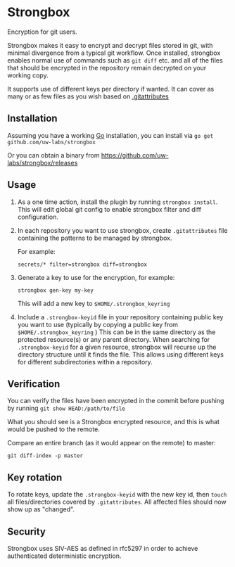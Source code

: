 # Strongbox

Encryption for git users.

Strongbox makes it easy to encrypt and decrypt files stored in git, with minimal divergence from a typical git workflow.  Once installed, strongbox enables normal use of commands such as `git diff` etc. and all of the files that should be encrypted in the repository remain decrypted on your working copy.

It supports use of different keys per directory if wanted.  It can cover as many or as few files as you wish based on [.gitattributes](https://www.git-scm.com/docs/gitattributes)

## Installation

Assuming you have a working [Go](https://golang.org) installation, you can install via `go get github.com/uw-labs/strongbox`

Or you can obtain a binary from https://github.com/uw-labs/strongbox/releases

## Usage

 1. As a one time action, install the plugin by running `strongbox install`. This will edit global git config to enable strongbox filter and diff configuration.

 1. In each repository you want to use strongbox, create `.gitattributes` file containing the patterns to be managed by strongbox.

    For example:

    ```
    secrets/* filter=strongbox diff=strongbox
    ```

 1. Generate a key to use for the encryption, for example:
    ```
    strongbox gen-key my-key
    ```
    This will add a new key to `$HOME/.strongbox_keyring`

 1. Include a `.strongbox-keyid` file in your repository containing public key you want to use (typically by copying a public key from `$HOME/.strongbox_keyring` )  This can be in the same directory as the protected resource(s) or any parent directory.   When searching for `.strongbox-keyid` for a given resource, strongbox will recurse up the directory structure until it finds the file.  This allows using different keys for different subdirectories within a repository.

## Verification

You can verify the files have been encrypted in the commit before pushing by running `git show HEAD:/path/to/file`

What you should see is a Strongbox encrypted resource, and this is what would be pushed to the remote.

Compare an entire branch (as it would appear on the remote) to master:

```
git diff-index -p master
```

## Key rotation

To rotate keys, update the `.strongbox-keyid` with the new key id, then `touch`
all files/directories covered by `.gitattributes`. All affected files should
now show up as "changed".

## Security

Strongbox uses SIV-AES as defined in rfc5297 in order to achieve authenticated deterministic encryption.
